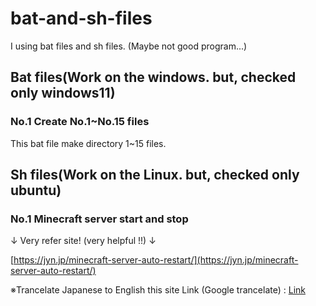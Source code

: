 # bat-and-sh-files
I using bat files and sh files. (Maybe not good program...)

## Bat files(Work on the windows. but, checked only windows11)

### No.1 Create No.1~No.15 files
This bat file make directory 1~15 files.


## Sh files(Work on the Linux. but, checked only ubuntu)

### No.1 Minecraft server start and stop
↓ Very refer site! (very helpful !!) ↓

[https://jyn.jp/minecraft-server-auto-restart/](https://jyn.jp/minecraft-server-auto-restart/)

※Trancelate Japanese to English this site Link (Google trancelate) : [Link](https://translate.google.com/translate?sl=ja&tl=en&u=https://jyn.jp/minecraft-server-auto-restart/)

